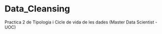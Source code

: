 # Data_Cleansing
Practica 2 de Tipologia i Cicle de vida de les dades (Master Data Scientist - UOC)
